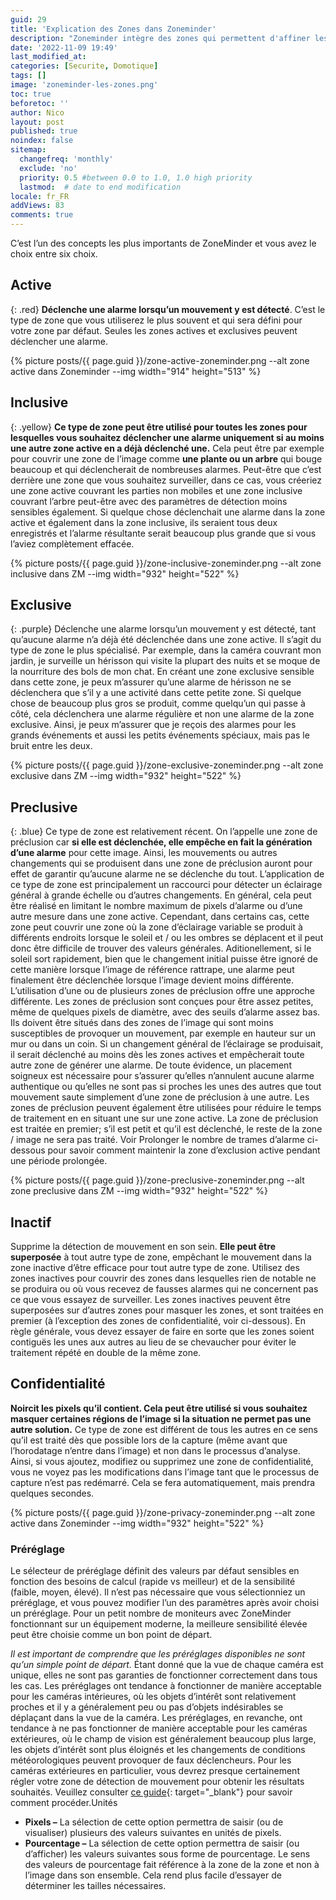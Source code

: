 ```yaml
---
guid: 29
title: 'Explication des Zones dans Zoneminder'
description: "Zoneminder intègre des zones qui permettent d'affiner les faux positifs"
date: '2022-11-09 19:49'
last_modified_at: 
categories: [Securite, Domotique]
tags: []
image: 'zoneminder-les-zones.png'
toc: true
beforetoc: ''
author: Nico
layout: post
published: true
noindex: false
sitemap:
  changefreq: 'monthly'
  exclude: 'no'
  priority: 0.5 #between 0.0 to 1.0, 1.0 high priority
  lastmod:  # date to end modification
locale: fr_FR
addViews: 83
comments: true
---
```


C’est l’un des concepts les plus importants de ZoneMinder et vous avez le choix entre six choix.

## Active
{: .red} 
**Déclenche une alarme lorsqu’un mouvement y est détecté**. C’est le type de zone que vous utiliserez le plus souvent et qui sera défini pour votre zone par défaut. Seules les zones actives et exclusives peuvent déclencher une alarme.

{% picture posts/{{ page.guid }}/zone-active-zoneminder.png --alt zone active dans Zoneminder --img width="914" height="513" %}

## Inclusive
{: .yellow} 
**Ce type de zone peut être utilisé pour toutes les zones pour lesquelles vous souhaitez déclencher une alarme uniquement si au moins une autre zone active en a déjà déclenché une.** Cela peut être par exemple pour couvrir une zone de l’image comme **une plante ou un arbre** qui bouge beaucoup et qui déclencherait de nombreuses alarmes. Peut-être que c’est derrière une zone que vous souhaitez surveiller, dans ce cas, vous créeriez une zone active couvrant les parties non mobiles et une zone inclusive couvrant l’arbre peut-être avec des paramètres de détection moins sensibles également. Si quelque chose déclenchait une alarme dans la zone active et également dans la zone inclusive, ils seraient tous deux enregistrés et l’alarme résultante serait beaucoup plus grande que si vous l’aviez complètement effacée.

{% picture posts/{{ page.guid }}/zone-inclusive-zoneminder.png --alt zone inclusive dans ZM --img width="932" height="522" %}

## Exclusive
{: .purple} 
Déclenche une alarme lorsqu’un mouvement y est détecté, tant qu’aucune alarme n’a déjà été déclenchée dans une zone active. Il s’agit du type de zone le plus spécialisé. Par exemple, dans la caméra couvrant mon jardin, je surveille un hérisson qui visite la plupart des nuits et se moque de la nourriture des bols de mon chat. En créant une zone exclusive sensible dans cette zone, je peux m’assurer qu’une alarme de hérisson ne se déclenchera que s’il y a une activité dans cette petite zone. Si quelque chose de beaucoup plus gros se produit, comme quelqu’un qui passe à côté, cela déclenchera une alarme régulière et non une alarme de la zone exclusive. Ainsi, je peux m’assurer que je reçois des alarmes pour les grands événements et aussi les petits événements spéciaux, mais pas le bruit entre les deux.

{% picture posts/{{ page.guid }}/zone-exclusive-zoneminder.png --alt zone exclusive dans ZM --img width="932" height="522" %}


## Preclusive
{: .blue} 
Ce type de zone est relativement récent. On l’appelle une zone de préclusion car **si elle est déclenchée, elle empêche en fait la génération d’une alarme** pour cette image. Ainsi, les mouvements ou autres changements qui se produisent dans une zone de préclusion auront pour effet de garantir qu’aucune alarme ne se déclenche du tout. L’application de ce type de zone est principalement un raccourci pour détecter un éclairage général à grande échelle ou d’autres changements. En général, cela peut être réalisé en limitant le nombre maximum de pixels d’alarme ou d’une autre mesure dans une zone active. Cependant, dans certains cas, cette zone peut couvrir une zone où la zone d’éclairage variable se produit à différents endroits lorsque le soleil et / ou les ombres se déplacent et il peut donc être difficile de trouver des valeurs générales. Aditionellement, si le soleil sort rapidement, bien que le changement initial puisse être ignoré de cette manière lorsque l’image de référence rattrape, une alarme peut finalement être déclenchée lorsque l’image devient moins différente. L’utilisation d’une ou de plusieurs zones de préclusion offre une approche différente. Les zones de préclusion sont conçues pour être assez petites, même de quelques pixels de diamètre, avec des seuils d’alarme assez bas. Ils doivent être situés dans des zones de l’image qui sont moins susceptibles de provoquer un mouvement, par exemple en hauteur sur un mur ou dans un coin. Si un changement général de l’éclairage se produisait, il serait déclenché au moins dès les zones actives et empêcherait toute autre zone de générer une alarme. De toute évidence, un placement soigneux est nécessaire pour s’assurer qu’elles n’annulent aucune alarme authentique ou qu’elles ne sont pas si proches les unes des autres que tout mouvement saute simplement d’une zone de préclusion à une autre. Les zones de préclusion peuvent également être utilisées pour réduire le temps de traitement en en situant une sur une zone active. La zone de préclusion est traitée en premier; s’il est petit et qu’il est déclenché, le reste de la zone / image ne sera pas traité. Voir Prolonger le nombre de trames d’alarme ci-dessous pour savoir comment maintenir la zone d’exclusion active pendant une période prolongée.

{% picture posts/{{ page.guid }}/zone-preclusive-zoneminder.png --alt zone preclusive dans ZM --img width="932" height="522" %}

## Inactif
Supprime la détection de mouvement en son sein. **Elle peut être superposée** à tout autre type de zone, empêchant le mouvement dans la zone inactive d’être efficace pour tout autre type de zone. Utilisez des zones inactives pour couvrir des zones dans lesquelles rien de notable ne se produira ou où vous recevez de fausses alarmes qui ne concernent pas ce que vous essayez de surveiller. Les zones inactives peuvent être superposées sur d’autres zones pour masquer les zones, et sont traitées en premier (à l’exception des zones de confidentialité, voir ci-dessous). En règle générale, vous devez essayer de faire en sorte que les zones soient contiguës les unes aux autres au lieu de se chevaucher pour éviter le traitement répété en double de la même zone.

## Confidentialité
**Noircit les pixels qu’il contient. Cela peut être utilisé si vous souhaitez masquer certaines régions de l’image si la situation ne permet pas une autre solution.** Ce type de zone est différent de tous les autres en ce sens qu’il est traité dès que possible lors de la capture (même avant que l’horodatage n’entre dans l’image) et non dans le processus d’analyse. Ainsi, si vous ajoutez, modifiez ou supprimez une zone de confidentialité, vous ne voyez pas les modifications dans l’image tant que le processus de capture n’est pas redémarré. Cela se fera automatiquement, mais prendra quelques secondes.

{% picture posts/{{ page.guid }}/zone-privacy-zoneminder.png --alt zone active dans Zoneminder --img width="932" height="522" %}

### Préréglage
Le sélecteur de préréglage définit des valeurs par défaut sensibles en fonction des besoins de calcul (rapide vs meilleur) et de la sensibilité (faible, moyen, élevé). Il n’est pas nécessaire que vous sélectionniez un préréglage, et vous pouvez modifier l’un des paramètres après avoir choisi un préréglage. Pour un petit nombre de moniteurs avec ZoneMinder fonctionnant sur un équipement moderne, la meilleure sensibilité élevée peut être choisie comme un bon point de départ.

*Il est important de comprendre que les préréglages disponibles ne sont qu’un simple point de départ.* Étant donné que la vue de chaque caméra est unique, elles ne sont pas garanties de fonctionner correctement dans tous les cas. Les préréglages ont tendance à fonctionner de manière acceptable pour les caméras intérieures, où les objets d’intérêt sont relativement proches et il y a généralement peu ou pas d’objets indésirables se déplaçant dans la vue de la caméra. Les préréglages, en revanche, ont tendance à ne pas fonctionner de manière acceptable pour les caméras extérieures, où le champ de vision est généralement beaucoup plus large, les objets d’intérêt sont plus éloignés et les changements de conditions météorologiques peuvent provoquer de faux déclencheurs. Pour les caméras extérieures en particulier, vous devrez presque certainement régler votre zone de détection de mouvement pour obtenir les résultats souhaités. Veuillez consulter [ce guide](https://wiki.zoneminder.com/index.php/Understanding_ZoneMinder%27s_Zoning_system_for_Dummies){: target="_blank"} pour savoir comment procéder.Unités

- **Pixels –** La sélection de cette option permettra de saisir (ou de visualiser) plusieurs des valeurs suivantes en unités de pixels.
- **Pourcentage –** La sélection de cette option permettra de saisir (ou d’afficher) les valeurs suivantes sous forme de pourcentage. Le sens des valeurs de pourcentage fait référence à la zone de la zone et non à l’image dans son ensemble. Cela rend plus facile d’essayer de déterminer les tailles nécessaires.

